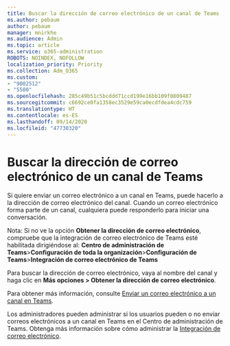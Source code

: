 ```yaml
---
title: Buscar la dirección de correo electrónico de un canal de Teams
ms.author: pebaum
author: pebaum
manager: mnirkhe
ms.audience: Admin
ms.topic: article
ms.service: o365-administration
ROBOTS: NOINDEX, NOFOLLOW
localization_priority: Priority
ms.collection: Adm_O365
ms.custom:
- "9002512"
- "5580"
ms.openlocfilehash: 285c49b51c5bcddd71ccd199e16bb109f0809487
ms.sourcegitcommit: c6692ce0fa1358ec3529e59ca0ecdfdea4cdc759
ms.translationtype: HT
ms.contentlocale: es-ES
ms.lasthandoff: 09/14/2020
ms.locfileid: "47730320"
---
```

# <a name="find-the-email-address-for-a-teams-channel"></a>Buscar la dirección de correo electrónico de un canal de Teams

Si quiere enviar un correo electrónico a un canal en Teams, puede hacerlo a la dirección de correo electrónico del canal. Cuando un correo electrónico forma parte de un canal, cualquiera puede responderlo para iniciar una conversación.

Nota: Si no ve la opción **Obtener la dirección de correo electrónico**, compruebe que la integración de correo electrónico de Teams esté habilitada dirigiéndose al: **Centro de administración de Teams**>**Configuración de toda la organización**>**Configuración de Teams**>**Integración de correo electrónico de Teams**

Para buscar la dirección de correo electrónico, vaya al nombre del canal y haga clic en **Más opciones > Obtener la dirección de correo electrónico**.

Para obtener más información, consulte [Enviar un correo electrónico a un canal en Teams](https://support.office.com/article/send-an-email-to-a-channel-in-teams-d91db004-d9d7-4a47-82e6-fb1b16dfd51e).

Los administradores pueden administrar si los usuarios pueden o no enviar correos electrónicos a un canal en Teams en el Centro de administración de Teams. Obtenga más información sobre cómo administrar la [Integración de correo electrónico](https://docs.microsoft.com/microsoftteams/enable-features-office-365#email-integration).
